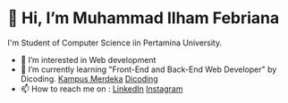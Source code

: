 # 👋 Hi, I’m Muhammad Ilham Febriana

I'm Student of Computer Science iin Pertamina University.
- 👀 I’m interested in Web development
- 🌱 I’m currently learning "Front-End and Back-End Web Developer" by Dicoding. [Kampus Merdeka](https://kampusmerdeka.kemdikbud.go.id/) [Dicoding](https://www.dicoding.com/)
- 📫 How to reach me on : [LinkedIn](https://www.linkedin.com/in/muhammad-ilham-febriana-4234a21a4/) [Instagram](https://www.instagram.com/muhilhamfebr_/)


<!---
Understrike123/Understrike123 is a ✨ special ✨ repository because its `README.md` (this file) appears on your GitHub profile.
You can click the Preview link to take a look at your changes.
--->
